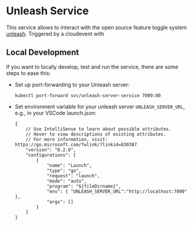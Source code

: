 # Unleash Service

This service allows to interact with the open source feature toggle system [unleash](https://github.com/unleash). 
Triggered by a cloudevent with 

## Local Development

If you want to locally develop, test and run the service, there are some steps to ease this:

- Set up port-forwarding to your Unleash server:

    ```
    kubectl port-forward svc/unleash-server-service 7000:80 
    ```

- Set environment variable for your unleash server `UNLEASH_SERVER_URL`, e.g., in your VSCode launch.json: 

    ```
    {
        // Use IntelliSense to learn about possible attributes.
        // Hover to view descriptions of existing attributes.
        // For more information, visit: https://go.microsoft.com/fwlink/?linkid=830387
        "version": "0.2.0",
        "configurations": [
            {
                "name": "Launch",
                "type": "go",
                "request": "launch",
                "mode": "auto",
                "program": "${fileDirname}",
                "env": { "UNLEASH_SERVER_URL":"http://localhost:7000" },
                "args": []
            }
        ]
    }
    ```

